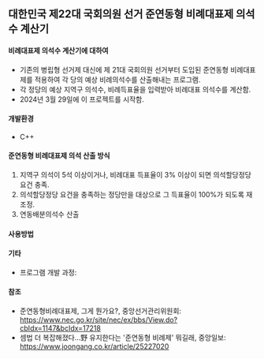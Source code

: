 ## 대한민국 제22대 국회의원 선거 준연동형 비례대표제 의석수 계산기

#### 비례대표제 의석수 계산기에 대하여

+ 기존의 병립형 선거제 대신에 제 21대 국회의원 선거부터 도입된 준연동형 비례대표제를 적용하여 각 당의 예상 비례의석수를 산출해내는 프로그램.
+ 각 정당의 예상 지역구 의석수, 비례득표율을 입력받아 비례대표 의석수를 계산함.
+ 2024년 3월 29일에 이 프로젝트를 시작함.

#### 개발환경

+ C++

#### 준연동형 비례대표제 의석 산출 방식

1) 지역구 의석이 5석 이상이거나, 비례대표 득표율이 3% 이상이 되면 의석할당정당 요건 충족.
2) 의석할당정당 요건을 충족하는 정당만을 대상으로 그 득표율이 100%가 되도록 재조정.
3) 연동배분의석수 산출
   


#### 사용방법

#### 기타

+ 프로그램 개발 과정: 

#### 참조

+ 준연동형비례대표제, 그게 뭔가요?, 중앙선거관리위원회: https://www.nec.go.kr/site/nec/ex/bbs/View.do?cbIdx=1147&bcIdx=17218
+ 셈법 더 복잡해졌다…野 유지한다는 '준연동형 비례제' 뭐길래, 중앙일보: https://www.joongang.co.kr/article/25227020

